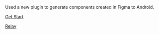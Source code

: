Used a new plugin to generate components created in Figma to Android.

[Get Start](https://developer.android.com/jetpack/compose/tooling/relay/create-ui-package-in-figma)

[Relay](https://relay.material.io/)
